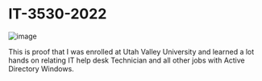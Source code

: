 # IT-3530-2022

![image](https://github.com/user-attachments/assets/a3526927-4a32-4276-9794-e422fe9085da)

This is proof that I was enrolled at Utah Valley University and learned a lot hands on relating IT help desk Technician and all other jobs with Active Directory Windows.
